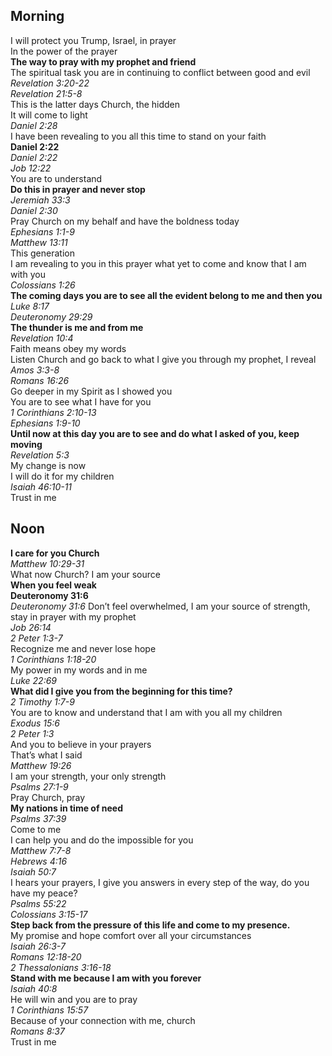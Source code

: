 ##  Morning  

I will protect you Trump, Israel, in prayer  
In the power of the prayer  
**The way to pray with my prophet and friend**  
The spiritual task you are in continuing to conflict between good and evil  
_Revelation 3:20-22_  
_Revelation 21:5-8_  
This is the latter days Church, the hidden  
It will come to light  
_Daniel 2:28_  
I have been revealing to you all this time to stand on your faith  
**Daniel 2:22**  
_Daniel 2:22_  
_Job 12:22_  
You are to understand  
**Do this in prayer and never stop**  
_Jeremiah 33:3_  
_Daniel 2:30_  
Pray Church on my behalf and have the boldness today  
_Ephesians 1:1-9_  
_Matthew 13:11_  
This generation  
I am revealing to you in this prayer what yet to come and know that I am with you  
_Colossians 1:26_  
**The coming days you are to see all the evident belong to me and then you**  
_Luke 8:17_  
_Deuteronomy 29:29_  
**The thunder is me and from me**  
_Revelation 10:4_  
Faith means obey my words  
Listen Church and go back to what I give you through my prophet, I reveal  
_Amos 3:3-8_  
_Romans 16:26_  
Go deeper in my Spirit as I showed you  
You are to see what I have for you  
_1 Corinthians 2:10-13_  
_Ephesians 1:9-10_  
**Until now at this day you are to see and do what I asked of you, keep moving**  
_Revelation 5:3_  
My change is now  
I will do it for my children  
_Isaiah 46:10-11_  
Trust in me  

## Noon

**I care for you Church**  
_Matthew 10:29-31_  
What now Church? I am your source  
**When you feel weak**  
**Deuteronomy 31:6**  
_Deuteronomy 31:6_
Don’t feel overwhelmed, I am your source of strength, stay in prayer with my prophet  
_Job 26:14_  
_2 Peter 1:3-7_  
Recognize me and never lose hope  
_1 Corinthians 1:18-20_  
My power in my words and in me  
_Luke 22:69_  
**What did I give you from the beginning for this time?**  
_2 Timothy 1:7-9_  
You are to know and understand that I am with you all my children  
_Exodus 15:6_  
_2 Peter 1:3_  
And you to believe in your prayers  
That’s what I said  
_Matthew 19:26_  
I am your strength, your only strength  
_Psalms 27:1-9_  
Pray Church, pray  
**My nations in time of need**  
_Psalms 37:39_  
Come to me  
I can help you and do the impossible for you  
_Matthew 7:7-8_  
_Hebrews 4:16_  
_Isaiah 50:7_  
I hears your prayers, I give you answers in every step of the way, do you have my peace?  
_Psalms 55:22_  
_Colossians 3:15-17_  
**Step back from the pressure of this life and come to my presence.**  
My promise and hope comfort over all your circumstances  
_Isaiah 26:3-7_  
_Romans 12:18-20_  
_2 Thessalonians 3:16-18_  
**Stand with me because I am with you forever**  
_Isaiah 40:8_  
He will win and you are to pray  
_1 Corinthians 15:57_  
Because of your connection with me, church  
_Romans 8:37_  
Trust in me  
